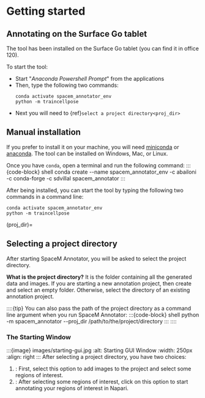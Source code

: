 # Getting started

## Annotating on the Surface Go tablet
The tool has been installed on the Surface Go tablet (you can find it in office 120). 

To start the tool:  
- Start "_Anaconda Powershell Prompt_" from the applications
- Then, type the following two commands:
    ```shell
    conda activate spacem_annotator_env
    python -m traincellpose
    ````
- Next you will need to {ref}`select a project directory<proj_dir>`


## Manual installation
If you prefer to install it on your machine, you will need [miniconda](https://docs.conda.io/en/latest/miniconda.html) or [anaconda](https://docs.anaconda.com/anaconda/install/index.html). The tool can be installed on Windows, Mac, or Linux. 

Once you have `conda`, open a terminal and run the following command:
:::{code-block} shell
conda create --name spacem_annotator_env -c abailoni -c conda-forge -c sdvillal spacem_annotator
:::

After being installed, you can start the tool by typing the following two commands in a command line:

```shell
conda activate spacem_annotator_env
python -m traincellpose
````

(proj_dir)=
## Selecting a project directory
After starting SpaceM Annotator, you will be asked to select the project directory.

**What is the project directory?** It is the folder containing all the generated data and images. If you are starting a new annotation project, then create and select an empty folder. Otherwise, select the directory of an existing annotation project.

::::{tip}
You can also pass the path of the project directory as a command line argument when you run SpaceM Annotator:
:::{code-block} shell
python -m spacem_annotator --proj_dir /path/to/the/project/directory
:::
::::

### The Starting Window

:::{image} images/starting-gui.jpg
:alt: Starting GUI Window
:width: 250px
:align: right
:::
After selecting a project directory, you have two choices:
1. [](select_rois): First, select this option to add images to the project and select some regions of interest.
2. [](label_rois/label_rois): After selecting some regions of interest, click on this option to start annotating your regions of interest in Napari.

